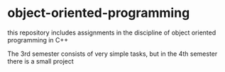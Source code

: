 # object-oriented-programming
this repository includes assignments in the discipline of object oriented programming in C++

The 3rd semester consists of very simple tasks, but in the 4th semester there is a small project
